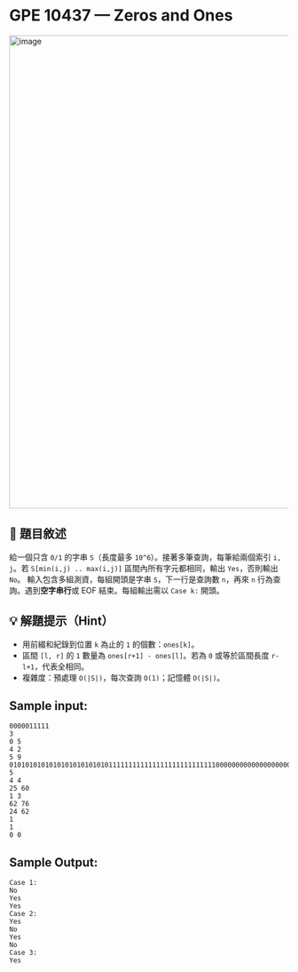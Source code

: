 # GPE 10437 — Zeros and Ones
<img width="717" height="852" alt="image" src="https://github.com/user-attachments/assets/42be0b6a-1a80-4021-aaa5-e4739778f600" />

## 📘 題目敘述

給一個只含 `0/1` 的字串 `S`（長度最多 `10^6`）。接著多筆查詢，每筆給兩個索引 `i, j`。若 `S[min(i,j) .. max(i,j)]` 區間內所有字元都相同，輸出 `Yes`，否則輸出 `No`。
輸入包含多組測資，每組開頭是字串 `S`，下一行是查詢數 `n`，再來 `n` 行為查詢。遇到**空字串行**或 EOF 結束。每組輸出需以 `Case k:` 開頭。

## 💡 解題提示（Hint）

* 用前綴和紀錄到位置 `k` 為止的 `1` 的個數：`ones[k]`。
* 區間 `[l, r]` 的 `1` 數量為 `ones[r+1] - ones[l]`。若為 `0` 或等於區間長度 `r-l+1`，代表全相同。
* 複雜度：預處理 `O(|S|)`，每次查詢 `O(1)`；記憶體 `O(|S|)`。

## Sample input:

```
0000011111
3
0 5
4 2
5 9
010101010101010101010101011111111111111111111111111100000000000000000000000000000
5
4 4
25 60
1 3
62 76
24 62
1
1
0 0
```

## Sample Output:

```
Case 1:
No
Yes
Yes
Case 2:
Yes
No
Yes
No
Case 3:
Yes
```
